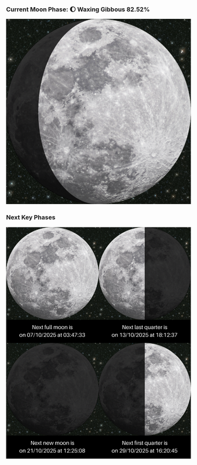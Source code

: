 ### Current Moon Phase: 🌔 Waxing Gibbous 82.52%
![Moon Phase](moonphase.png)
### Next Key Phases
![Gallery](gallery.png)
